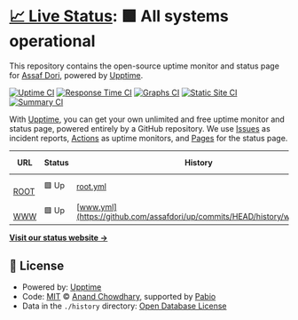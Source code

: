 # [📈 Live Status](https://demo.upptime.js.org): <!--live status--> **🟩 All systems operational**

This repository contains the open-source uptime monitor and status page for [Assaf Dori](assafdori.com), powered by [Upptime](https://github.com/upptime/upptime).

[![Uptime CI](https://github.com/assafdori/up/workflows/Uptime%20CI/badge.svg)](https://github.com/assafdori/up/actions?query=workflow%3A%22Uptime+CI%22)
[![Response Time CI](https://github.com/assafdori/up/workflows/Response%20Time%20CI/badge.svg)](https://github.com/assafdori/up/actions?query=workflow%3A%22Response+Time+CI%22)
[![Graphs CI](https://github.com/assafdori/up/workflows/Graphs%20CI/badge.svg)](https://github.com/assafdori/up/actions?query=workflow%3A%22Graphs+CI%22)
[![Static Site CI](https://github.com/assafdori/up/workflows/Static%20Site%20CI/badge.svg)](https://github.com/assafdori/up/actions?query=workflow%3A%22Static+Site+CI%22)
[![Summary CI](https://github.com/assafdori/up/workflows/Summary%20CI/badge.svg)](https://github.com/assafdori/up/actions?query=workflow%3A%22Summary+CI%22)

With [Upptime](https://upptime.js.org), you can get your own unlimited and free uptime monitor and status page, powered entirely by a GitHub repository. We use [Issues](https://github.com/assafdori/up/issues) as incident reports, [Actions](https://github.com/assafdori/up/actions) as uptime monitors, and [Pages](https://demo.upptime.js.org) for the status page.

<!--start: status pages-->
<!-- This summary is generated by Upptime (https://github.com/upptime/upptime) -->
<!-- Do not edit this manually, your changes will be overwritten -->
<!-- prettier-ignore -->
| URL | Status | History | Response Time | Uptime |
| --- | ------ | ------- | ------------- | ------ |
| <img alt="" src="https://icons.duckduckgo.com/ip3/assafdori.com.ico" height="13"> [ROOT](https://assafdori.com) | 🟩 Up | [root.yml](https://github.com/assafdori/up/commits/HEAD/history/root.yml) | <details><summary><img alt="Response time graph" src="./graphs/root/response-time-week.png" height="20"> 3350ms</summary><br><a href="https://status.assafdori.com/history/root"><img alt="Response time 3413" src="https://img.shields.io/endpoint?url=https%3A%2F%2Fraw.githubusercontent.com%2Fassafdori%2Fup%2FHEAD%2Fapi%2Froot%2Fresponse-time.json"></a><br><a href="https://status.assafdori.com/history/root"><img alt="24-hour response time 4264" src="https://img.shields.io/endpoint?url=https%3A%2F%2Fraw.githubusercontent.com%2Fassafdori%2Fup%2FHEAD%2Fapi%2Froot%2Fresponse-time-day.json"></a><br><a href="https://status.assafdori.com/history/root"><img alt="7-day response time 3350" src="https://img.shields.io/endpoint?url=https%3A%2F%2Fraw.githubusercontent.com%2Fassafdori%2Fup%2FHEAD%2Fapi%2Froot%2Fresponse-time-week.json"></a><br><a href="https://status.assafdori.com/history/root"><img alt="30-day response time 3323" src="https://img.shields.io/endpoint?url=https%3A%2F%2Fraw.githubusercontent.com%2Fassafdori%2Fup%2FHEAD%2Fapi%2Froot%2Fresponse-time-month.json"></a><br><a href="https://status.assafdori.com/history/root"><img alt="1-year response time 3413" src="https://img.shields.io/endpoint?url=https%3A%2F%2Fraw.githubusercontent.com%2Fassafdori%2Fup%2FHEAD%2Fapi%2Froot%2Fresponse-time-year.json"></a></details> | <details><summary><a href="https://status.assafdori.com/history/root">99.15%</a></summary><a href="https://status.assafdori.com/history/root"><img alt="All-time uptime 99.56%" src="https://img.shields.io/endpoint?url=https%3A%2F%2Fraw.githubusercontent.com%2Fassafdori%2Fup%2FHEAD%2Fapi%2Froot%2Fuptime.json"></a><br><a href="https://status.assafdori.com/history/root"><img alt="24-hour uptime 97.53%" src="https://img.shields.io/endpoint?url=https%3A%2F%2Fraw.githubusercontent.com%2Fassafdori%2Fup%2FHEAD%2Fapi%2Froot%2Fuptime-day.json"></a><br><a href="https://status.assafdori.com/history/root"><img alt="7-day uptime 99.15%" src="https://img.shields.io/endpoint?url=https%3A%2F%2Fraw.githubusercontent.com%2Fassafdori%2Fup%2FHEAD%2Fapi%2Froot%2Fuptime-week.json"></a><br><a href="https://status.assafdori.com/history/root"><img alt="30-day uptime 99.56%" src="https://img.shields.io/endpoint?url=https%3A%2F%2Fraw.githubusercontent.com%2Fassafdori%2Fup%2FHEAD%2Fapi%2Froot%2Fuptime-month.json"></a><br><a href="https://status.assafdori.com/history/root"><img alt="1-year uptime 99.56%" src="https://img.shields.io/endpoint?url=https%3A%2F%2Fraw.githubusercontent.com%2Fassafdori%2Fup%2FHEAD%2Fapi%2Froot%2Fuptime-year.json"></a></details>
| <img alt="" src="https://icons.duckduckgo.com/ip3/www.assafdori.com.ico" height="13"> [WWW](https://www.assafdori.com) | 🟩 Up | [www.yml](https://github.com/assafdori/up/commits/HEAD/history/www.yml) | <details><summary><img alt="Response time graph" src="./graphs/www/response-time-week.png" height="20"> 2850ms</summary><br><a href="https://status.assafdori.com/history/www"><img alt="Response time 2569" src="https://img.shields.io/endpoint?url=https%3A%2F%2Fraw.githubusercontent.com%2Fassafdori%2Fup%2FHEAD%2Fapi%2Fwww%2Fresponse-time.json"></a><br><a href="https://status.assafdori.com/history/www"><img alt="24-hour response time 3327" src="https://img.shields.io/endpoint?url=https%3A%2F%2Fraw.githubusercontent.com%2Fassafdori%2Fup%2FHEAD%2Fapi%2Fwww%2Fresponse-time-day.json"></a><br><a href="https://status.assafdori.com/history/www"><img alt="7-day response time 2850" src="https://img.shields.io/endpoint?url=https%3A%2F%2Fraw.githubusercontent.com%2Fassafdori%2Fup%2FHEAD%2Fapi%2Fwww%2Fresponse-time-week.json"></a><br><a href="https://status.assafdori.com/history/www"><img alt="30-day response time 2793" src="https://img.shields.io/endpoint?url=https%3A%2F%2Fraw.githubusercontent.com%2Fassafdori%2Fup%2FHEAD%2Fapi%2Fwww%2Fresponse-time-month.json"></a><br><a href="https://status.assafdori.com/history/www"><img alt="1-year response time 2569" src="https://img.shields.io/endpoint?url=https%3A%2F%2Fraw.githubusercontent.com%2Fassafdori%2Fup%2FHEAD%2Fapi%2Fwww%2Fresponse-time-year.json"></a></details> | <details><summary><a href="https://status.assafdori.com/history/www">99.17%</a></summary><a href="https://status.assafdori.com/history/www"><img alt="All-time uptime 99.57%" src="https://img.shields.io/endpoint?url=https%3A%2F%2Fraw.githubusercontent.com%2Fassafdori%2Fup%2FHEAD%2Fapi%2Fwww%2Fuptime.json"></a><br><a href="https://status.assafdori.com/history/www"><img alt="24-hour uptime 97.59%" src="https://img.shields.io/endpoint?url=https%3A%2F%2Fraw.githubusercontent.com%2Fassafdori%2Fup%2FHEAD%2Fapi%2Fwww%2Fuptime-day.json"></a><br><a href="https://status.assafdori.com/history/www"><img alt="7-day uptime 99.17%" src="https://img.shields.io/endpoint?url=https%3A%2F%2Fraw.githubusercontent.com%2Fassafdori%2Fup%2FHEAD%2Fapi%2Fwww%2Fuptime-week.json"></a><br><a href="https://status.assafdori.com/history/www"><img alt="30-day uptime 99.56%" src="https://img.shields.io/endpoint?url=https%3A%2F%2Fraw.githubusercontent.com%2Fassafdori%2Fup%2FHEAD%2Fapi%2Fwww%2Fuptime-month.json"></a><br><a href="https://status.assafdori.com/history/www"><img alt="1-year uptime 99.57%" src="https://img.shields.io/endpoint?url=https%3A%2F%2Fraw.githubusercontent.com%2Fassafdori%2Fup%2FHEAD%2Fapi%2Fwww%2Fuptime-year.json"></a></details>

<!--end: status pages-->

[**Visit our status website →**](https://demo.upptime.js.org)

## 📄 License

- Powered by: [Upptime](https://github.com/upptime/upptime)
- Code: [MIT](./LICENSE) © [Anand Chowdhary](https://anandchowdhary.com), supported by [Pabio](https://pabio.com)
- Data in the `./history` directory: [Open Database License](https://opendatacommons.org/licenses/odbl/1-0/)
